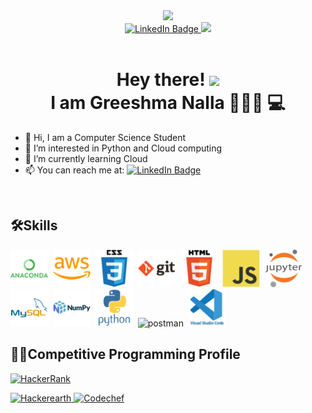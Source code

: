<div id="header" align="center">
  <img src="https://media.giphy.com/media/paTz7UZbPfTZFRYnnB/giphy.gif" width="100"/>
</div>

<div id="badges" align="center">
    <a href="https://www.linkedin.com/in/greeshma-nalla/">
    <img src="https://img.shields.io/badge/LinkedIn-blue?logo=linkedin&logoColor=white&style=for-the-badge" alt="LinkedIn Badge"/>
    </a>
    <a href="mailto:nallagreeshma123@gmail.com">
    <img src=https://img.shields.io/badge/Gmail-D14836?style=for-the-badge&logo=gmail&logoColor=white />
  </a>  
</div>


<br>
<h1 align="center">
  Hey there!
  <img src="https://media.giphy.com/media/hvRJCLFzcasrR4ia7z/giphy.gif" width="30px"/><br>
  I am Greeshma Nalla 👩🏻‍💻 💻
</h1>

- 👋 Hi, I am a Computer Science Student
- 👀 I’m interested in Python and Cloud computing
- 🌱 I’m currently learning Cloud
- 📫 You can reach me at:  <a href="https://www.linkedin.com/in/greeshma-nalla/">
    <img src="https://img.shields.io/badge/-blue?logo=linkedin&logoColor=white" alt="LinkedIn Badge"/>
    </a>
<br>
<b><h2>🛠️Skills</h2></b>
<div>
<img src="https://github.com/devicons/devicon/blob/master/icons/anaconda/anaconda-original-wordmark.svg" title="Anaconda" alt="Anaconda" width="60" height="60"/>&nbsp;
<img src="https://github.com/devicons/devicon/blob/master/icons/amazonwebservices/amazonwebservices-plain-wordmark.svg" title="AWS" alt="AWS" width="60" height="60"/>&nbsp;  
<img src="https://github.com/devicons/devicon/blob/master/icons/css3/css3-original-wordmark.svg" title="css3" alt="css3" width="60" height="60"/>&nbsp;
<img src="https://github.com/devicons/devicon/blob/master/icons/git/git-original-wordmark.svg" title="git" alt="git" width="60" height="60"/>&nbsp;
<img src="https://github.com/devicons/devicon/blob/master/icons/html5/html5-original-wordmark.svg" title="html5" alt="html5" width="60" height="60"/>&nbsp;
<img src="https://github.com/devicons/devicon/blob/master/icons/javascript/javascript-original.svg" title="javascript" alt="javascript" width="60" height="60"/>&nbsp;
<img src="https://github.com/devicons/devicon/blob/master/icons/jupyter/jupyter-original-wordmark.svg" title="jupyter" alt="jupyter" width="60" height="60"/>&nbsp;
<img src="https://github.com/devicons/devicon/blob/master/icons/mysql/mysql-original-wordmark.svg" title="mysql" alt="mysql" width="60" height="60"/>&nbsp;
<img src="https://github.com/devicons/devicon/blob/master/icons/numpy/numpy-original-wordmark.svg" title="numpy" alt="numpy" width="60" height="60"/>&nbsp;
<img src="https://github.com/devicons/devicon/blob/master/icons/python/python-original-wordmark.svg" title="python" alt="python" width="60" height="60"/>&nbsp;
<img src="https://camo.githubusercontent.com/93b32389bf746009ca2370de7fe06c3b5146f4c99d99df65994f9ced0ba41685/68747470733a2f2f7777772e766563746f726c6f676f2e7a6f6e652f6c6f676f732f676574706f73746d616e2f676574706f73746d616e2d69636f6e2e737667" title="postman" alt="postman" width="60" height="60"/>&nbsp;  
<img src="https://github.com/devicons/devicon/blob/master/icons/vscode/vscode-original-wordmark.svg" title="vscode" alt="vscode" width="60" height="60"/>&nbsp;
</div>

<b><h2>👩‍💻Competitive Programming Profile</h2></b>
<a href="https://www.hackerrank.com/greeshmanalla">
    <img src="https://camo.githubusercontent.com/e4ce38f060a7c4a81306e9db3e07a89c092217a9f04a6ca4c5f7e247a4368283/68747470733a2f2f696d672e736869656c64732e696f2f62616467652f2d6861636b657272616e6b2d3763666330303f7374796c653d666c6174266c6162656c436f6c6f723d376366633030266c6f676f3d6861636b657272616e6b266c6f676f436f6c6f723d7768697465" alt="HackerRank" data-canonical-src="https://img.shields.io/badge/-HackerRank-7cfc00?style=flat&amp;labelColor=7cfc00&amp;logo=HackerRank&amp;logoColor=white" style="max-width: 100%;">
</a>

<a href="https://www.hackerearth.com/@greeshma141" rel="nofollow">
<img src="https://camo.githubusercontent.com/2cfd4454bcfb54ba717a8c89ce4fd8c23f24347150da4077951d664581d342de/68747470733a2f2f696d672e736869656c64732e696f2f62616467652f2d4861636b657265617274682d6666386330303f7374796c653d666c6174266c6162656c436f6c6f723d666638633030266c6f676f3d4861636b65726561727468266c6f676f436f6c6f723d7768697465" alt="Hackerearth" data-canonical-src="https://img.shields.io/badge/-Hackerearth-ff8c00?style=flat&amp;labelColor=ff8c00&amp;logo=Hackerearth&amp;logoColor=white" style="max-width: 100%;">
</a>

<a href="https://www.codechef.com/users/greeshma_n" rel="nofollow">
  <img src="https://camo.githubusercontent.com/8d888e9ff67a613c4cd9883e185d8f128aebde330b10e3040afc99ad0f4ed67a/68747470733a2f2f696d672e736869656c64732e696f2f62616467652f2d436f6465636865662d3930393039303f7374796c653d666c6174266c6162656c436f6c6f723d393039303930266c6f676f3d436f646563686566266c6f676f436f6c6f723d7768697465" alt="Codechef" data-canonical-src="https://img.shields.io/badge/-Codechef-909090?style=flat&amp;labelColor=909090&amp;logo=Codechef&amp;logoColor=white" style="max-width: 100%;">
</a>

<!---
Greeshmanalla/Greeshmanalla is a ✨ special ✨ repository because its `README.md` (this file) appears on your GitHub profile.
You can click the Preview link to take a look at your changes.
--->

